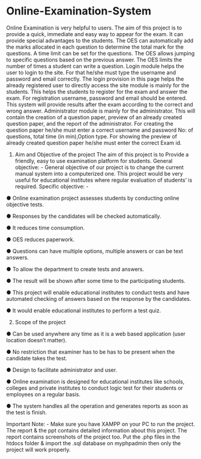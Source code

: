 # Online-Examination-System
Online Examination is very helpful to users. The aim of this project is to provide a
quick, immediate and easy way to appear for the exam. It can provide special
advantages to the students. The OES can automatically add the marks allocated in
each question to determine the total mark for the questions. A time limit can be set
for the questions. The OES allows jumping to specific questions based on the
previous answer. The OES limits the number of times a student can write a question.
Login module helps the user to login to the site. For that he/she must type the
username and password and email correctly. The login provision in this page helps
the already registered user to directly access the site module is mainly for the
students. This helps the students to register for the exam and answer the exam. For
registration username, password and email should be entered. This system will
provide results after the exam according to the correct and wrong answer.
Administrator module is mainly for the administrator. This will contain the creation
of a question paper, preview of an already created question paper, and the report of
the administrator. For creating the question paper he/she must enter a correct
username and password No: of questions, total time (in min),Option type. For showing the preview of already created question paper he/she must enter the correct
Exam id.

1. Aim and Objective of the project
The aim of this project is to Provide a friendly, easy to use examination platform for
students.
General objective: -
General objective of our project is to change the current manual system into a
computerized one. This project would be very useful for educational institutes where
regular evaluation of students’ is required.
Specific objective: -

● Online examination project assesses students by conducting online objective
tests.

● Responses by the candidates will be checked automatically.

● It reduces time consumption.

● OES reduces paperwork.

● Questions can have multiple options, multiple answers or can be text answers.

● To allow the department to create tests and answers.

● The result will be shown after some time to the participating students.

● This project will enable educational institutes to conduct tests and have
automated checking of answers based on the response by the candidates.

● It would enable educational institutes to perform a test quiz.

2. Scope of the project

● Can be used anywhere any time as it is a web based application (user
location doesn’t matter).

● No restriction that examiner has to be has to be present when the
candidate takes the test.

● Design to facilitate administrator and user.

● Online examination is designed for educational institutes like schools,
colleges and private institutes to conduct logic test for their students or
employees on a regular basis.

● The system handles all the operation and generates reports as soon as the test
is finish.

Important Note: - Make sure you have XAMPP on your PC to run the project. The report & the ppt contains detailed information about this project. The report contains screenshots of the project too. Put the .php files in the htdocs folder & import the .sql database on myphpadmin then only the project will work properly.

